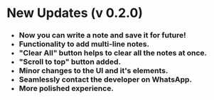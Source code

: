 <h1>New Updates (v 0.2.0)</h1>
            <h3>
                <ul>
                    <li>Now you can write a note and save it for future!</li>
                    <li>Functionality to add multi-line notes.</li>
                    <li>"Clear All" button helps to clear all the notes at once.</li>
                    <li>"Scroll to top" button added.</li>
                    <li>Minor changes to the UI and it's elements.</li>
                    <li>Seamlessly contact the developer on WhatsApp.</li>
                    <li>More polished experience.</li>
                </ul>
            </h3>
